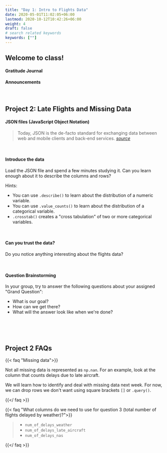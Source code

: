 ```yaml
---
title: "Day 1: Intro to Flights Data"
date: 2020-05-01T11:02:05+06:00
lastmod: 2020-10-12T10:42:26+06:00
weight: 4
draft: false
# search related keywords
keywords: [""]
---
```


## Welcome to class!

#### Gratitude Journal

#### Announcements

<br>

## Project 2: Late Flights and Missing Data

#### JSON files (JavaScript Object Notation)

> Today, JSON is the de-facto standard for exchanging data between web and mobile clients and back-end services. [*source*](https://www.infoworld.com/article/3222851/what-is-json-a-better-format-for-data-exchange.html)

<br>

#### Introduce the data

Load the JSON file and spend a few minutes studying it. Can you learn enough about it to describe the columns and rows?

Hints:

- You can use `.describe()` to learn about the distribution of a numeric variable.
- You can use `.value_counts()` to learn about the distribution of a categorical variable.
- `.crosstab()` creates a "cross tabulation" of two or more categorical variables.

<br>

#### Can you trust the data?

Do you notice anything interesting about the flights data?

<br>

#### Question Brainstorming

In your group, try to answer the following questions about your assigned "Grand Question":

- What is our goal? 
- How can we get there?
- What will the answer look like when we're done?

<br>

<br>

<br>

## Project 2 FAQs

{{< faq "Missing data">}}

Not all missing data is represented as `np.nan`. For an example, look at the column that counts delays due to late aircraft.

We will learn how to identify and deal with missing data next week. For now, we can drop rows we don't want using square brackets `[]` or `.query()`.

{{</ faq >}}

{{< faq "What columns do we need to use for question 3 (total number of flights delayed by weather)?">}}

> - `num_of_delays_weather`
> - `num_of_delays_late_aircraft`
> - `num_of_delays_nas`

{{</ faq >}}

<!-----------------------------------------------------------------
#### Handling JSON data in Python

Let's load in some practice data! [Data link.](https://github.com/byuidatascience/data4missing/raw/master/data-raw/mtcars_missing/mtcars_missing.json)

```python
import pandas as pd   # to load and transform data
import numpy as np    # for math/stat calculations

# from url to pandas dataframe
url = "https://github.com/byuidatascience/data4missing/raw/master/data-raw/mtcars_missing/mtcars_missing.json" 
cars = pd.read_json(url)

# or from file to pandas dataframe
cars = pd.read_json("mtcars_missing.json")
```
--------------------------------------------------------------------------------->

<!--------------------------------------------
### If you're using an API:

[Web requests in Python](https://stackoverflow.com/questions/2018026/what-are-the-differences-between-the-urllib-urllib2-urllib3-and-requests-modul)

__Internal Packages__

- [urlib](https://docs.python.org/3/library/urllib.html#module-urllib)
- [urlib3](https://urllib3.readthedocs.io/en/latest/)

__External Packages__   

- [Requests package](https://requests.readthedocs.io/en/master/user/quickstart/#make-a-request)
- [Beautiful Soup](https://www.crummy.com/software/BeautifulSoup/bs4/doc/)


__Our Path__   

[urllib3](https://urllib3.readthedocs.io/en/latest/user-guide.html)


__Example__

```python
#%%
import pandas as pd
import urllib3
import json

#%% get JSON file
url = "https://github.com/byuidatascience/data4missing/raw/master/data-raw/mtcars_missing/mtcars_missing.json"

http = urllib3.PoolManager()
response = http.request('GET', url)
cars_json = json.loads(response.data.decode('utf-8'))

# convert it to Pandas dataframe
cars = pd.io.json.json_normalize(cars_json)
```
---------------------------------------------------------->

<!---------------------------------------------------------------
Look at the data for the first two cars. What is different about the format? 

```JS
[
  {
    "car": "Mazda RX4",
    "mpg": 21,
    "cyl": 6,
    "disp": 160,
    "hp": 110,
    "drat": 3.9,
    "wt": 2.62,
    "qsec": 16.46,
    "vs": 0,
    "am": 1,
    "gear": 4,
    "carb": 4
  },
  {
    "car": "Mazda RX4 Wag",
    "mpg": 21,
    "cyl": 6,
    "disp": 160,
    "hp": 110,
    "drat": 3.9,
    "wt": 2.875,
    "qsec": 17.02,
    "am": 1,
    "gear": 4,
    "carb": 4
  },
  {
    "car": "Datsun 710",
    "mpg": 22.8,
    "cyl": 4,
    "disp": 108,
    "hp": 93,
    "drat": 3.85,
    "wt": 2.32,
    "qsec": 18.61,
    "vs": 1,
    "am": 1,
    "gear": 999,
    "carb": 1
  }
]
```
--------------------------------------------------------------------->
<!---------------------------
## Let's get our JSON files into Python.

#### The cars data

```python
url_cars = "https://github.com/byuidatascience/data4missing/raw/master/data-raw/mtcars_missing/mtcars_missing.json"
cars = pd.read_json(url_cars)
```

#### The flight project data

```python
url_flights = 'https://github.com/byuidatascience/data4missing/raw/master/data-raw/flights_missing/flights_missing.json'
flights = pd.read_json(url_flights)
```
------------------------------------->

<br>
<!-------------------------------------------------------------------------------
## Your Turn: Transforming Data

#### Groups 1 and 5 - Working with rows

- `.query()` allows you to subset observations (rows)
- `.sort_values()` arranges rows in a particular order

#### Groups 2 and 6 - Working with columns

- `.filter()` (as well as `[]` and `.loc[]`) allow you to select columns
- `.assign()` is one way to add new columns to a dataframe

#### Groups 3 and 7 - Counting items

- `.value_counts()` summarizes a column by counting the values inside
- `.crosstab()` creates a "cross tabulation" of two or more variables

#### Groups 4 and 8 - Summarizing data

- Using `.groupby()` and `.agg()` together allows you to calculate group summaries

<br>

<hr>

<br>

## Your Turn: Summarizing the cars data

__Write the code to calculate the mean weight `wt` for each cylinder type `cyl`.__

{{< faq "Answer 1">}}
```
cars.groupby('cyl').agg(mean_weight = ('wt', np.mean)).reset_index()
```
{{</ faq >}}

__Can you print the answer as a markdown table?__

{{< faq "Answer 2">}}
```
cars.groupby('cyl').agg(mean_weight = ('wt', np.mean)).reset_index().to_markdown(index = False)
```
{{</ faq >}}

<br>
-------------------------------------------------------------------------->
<!-------------------------------------------------------------------

## The flights data

How are we going to answer Question 1 and Question 2?




{{< faq "Watch out for different forms of missing data!">}}

Not all missing data is represented as `np.nan`. For an example, look at the column that counts delays due to late aircraft.

{{</ faq >}}

{{< faq "What columns do we need to use for question 3 (total number of flights delayed by weather)?">}}

> - `num_of_delays_weather`
> - `num_of_delays_late_aircraft`
> - `num_of_delays_nas`

{{</ faq >}}


{{< faq "How could we leverage numpy's `where()` to address the different month proportions in question 3?">}}

[reference](https://numpy.org/doc/stable/reference/generated/numpy.where.html)

{{</ faq >}}


{{< faq "How many rows have missing months?">}}

```python
flights.month.value_counts()
```

{{</ faq >}}

{{< faq "Can we figure out any patterns in the missingness?">}}

- [`pd.crosstab()`](https://pandas.pydata.org/pandas-docs/stable/reference/api/pandas.crosstab.html)   
- [groupby](https://byuidatascience.github.io/python4ds/transform.html#grouped-summaries-or-aggregations-with-agg)


{{</ faq >}}








## Project 1: Names

In your groups, discuss:

- What did you learn about data and Altair?   
- What questions do you still have?   

## Connecting to Application Programming Interfaces (APIs)

### Representational State Transfer (REST APIs)

> Over the course of the ’00s, another Web services technology, called __Representational State Transfer, or REST__, began to overtake [all other tools] for the purpose of transferring data. One of the big advantages of programming using REST APIs is that you can use multiple data formats — not just XML, but JSON and HTML as well. As web developers came to prefer JSON over XML, so too did they come to favor REST over SOAP. As Kostyantyn Kharchenko put it on the Svitla blog, “In many ways, the success of REST is due to the JSON format because of its easy use on various platforms.”   
> Today, JSON is the de-facto standard for exchanging data between web and mobile clients and back-end services. [ref](https://www.infoworld.com/article/3222851/what-is-json-a-better-format-for-data-exchange.html)

### JavaScript Object Notation

> Well, when you’re writing frontend code in Javascript, getting JSON data back makes it easier to load that data into an __object tree__ and work with it. And JSON formats data in a more __succinct way__, which saves bandwidth and improves response times when sending messages back and forth to a server.    
> In a world of APIs, cloud computing, and ever-growing data, JSON has a big role to play in greasing the wheels of a modern, open web. [ref](https://blog.sqlizer.io/posts/json-history/)
------------------------------------------------------------>




<!-------------------------------------------------------------
## What is missing data?

### And why would data be missing?

{{< faq "What does missing data look like?">}}

How many missing values do you see in the first ten rows? (The `mtcars` documentation [might help](https://stat.ethz.ch/R-manual/R-devel/library/datasets/html/mtcars.html).)

```python
cars.head(10)
```
{{</ faq >}}

{{< faq "How many missing values are there?">}}

```python
#%%
cars.isna().sum()

#%%
cars.isin(['']).sum()

#%%
cars.describe()
```
[reference 1](https://www.geeksforgeeks.org/count-nan-or-missing-values-in-pandas-dataframe/) and [reference 2](https://stackoverflow.com/questions/22257527/how-do-i-get-a-summary-count-of-missing-nan-data-by-column-in-pandas)
{{</ faq >}}


### How Pandas handles missingness

Read ['Handling missing in pandas'](https://pandas.pydata.org/pandas-docs/stable/user_guide/missing_data.html#calculations-with-missing-data)

```python
import numpy as np

df = (pd.DataFrame(
    np.random.randn(5, 3), 
    index=['a', 'c', 'e', 'f', 'h'],
    columns=['one', 'two', 'three'])
  .assign(
    four = 'bar', 
    five = lambda x: x.one > 0,
    six = [np.nan, np.nan, 2, 2, 1],
    seven = [4, 5, 5, np.nan, np.nan])
  )
```


{{< faq "What happens when you add two pandas objects with missing values?">}}

```python
df.seven + df.six
```

[reference](https://pandas.pydata.org/pandas-docs/stable/user_guide/missing_data.html#calculations-with-missing-data)

{{</ faq >}}

{{< faq "What happens when you sum within a column?">}}

```python
df.seven.sum()
```

[reference](https://pandas.pydata.org/pandas-docs/stable/user_guide/missing_data.html#calculations-with-missing-data)

{{</ faq >}}

{{< faq "How could I add two columns treating NaN like zeros?">}}

```python
df.seven.fillna(0) + df.six.fillna(0)
```
[reference](https://pandas.pydata.org/pandas-docs/stable/user_guide/missing_data.html#filling-missing-values-fillna)

{{</ faq >}}
----------------------------------------------------------->
